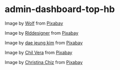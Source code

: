 # admin-dashboard-top-hb

Image by <a href="https://pixabay.com/users/wolfofart-44055937/?utm_source=link-attribution&utm_medium=referral&utm_campaign=image&utm_content=8846765">Wolf</a> from <a href="https://pixabay.com//?utm_source=link-attribution&utm_medium=referral&utm_campaign=image&utm_content=8846765">Pixabay</a>

Image by <a href="https://pixabay.com/users/rlddesigner-28925604/?utm_source=link-attribution&utm_medium=referral&utm_campaign=image&utm_content=8406933">Rlddesigner</a> from <a href="https://pixabay.com//?utm_source=link-attribution&utm_medium=referral&utm_campaign=image&utm_content=8406933">Pixabay</a>

Image by <a href="https://pixabay.com/users/kimdaejeung-7703165/?utm_source=link-attribution&utm_medium=referral&utm_campaign=image&utm_content=6616627">dae jeung kim</a> from <a href="https://pixabay.com//?utm_source=link-attribution&utm_medium=referral&utm_campaign=image&utm_content=6616627">Pixabay</a>

Image by <a href="https://pixabay.com/users/charlvera-11040068/?utm_source=link-attribution&utm_medium=referral&utm_campaign=image&utm_content=8232904">Chil Vera</a> from <a href="https://pixabay.com//?utm_source=link-attribution&utm_medium=referral&utm_campaign=image&utm_content=8232904">Pixabay</a>

Image by <a href="https://pixabay.com/users/christina0chiz-20086051/?utm_source=link-attribution&utm_medium=referral&utm_campaign=image&utm_content=5964180">Christina Chiz</a> from <a href="https://pixabay.com//?utm_source=link-attribution&utm_medium=referral&utm_campaign=image&utm_content=5964180">Pixabay</a>